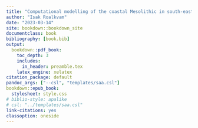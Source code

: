 ```yaml
--- 
title: "Computational modelling of the coastal Mesolithic in south-eastern Norway"
author: "Isak Roalkvam"
date: "2023-03-14"
site: bookdown::bookdown_site
documentclass: book
bibliography: [book.bib]
output:
  bookdown::pdf_book:
    toc_depth: 3
    includes:
      in_header: preamble.tex
    latex_engine: xelatex
citation_package: default
pandoc_args: ["--csl", "templates/saa.csl"]
bookdown::epub_book:
  stylesheet: style.css
# biblio-style: apalike
# csl: "../templates/saa.csl"
link-citations: yes
classoption: oneside
---
```

